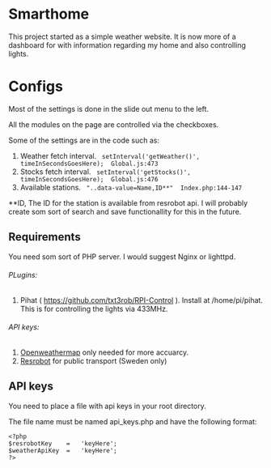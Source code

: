 # Smarthome
This project started as a simple weather website. It is now more of a dashboard for with information regarding my home and also controlling lights.

# Configs
Most of the settings is done in the slide out menu to the left.

All the modules on the page are controlled via the checkboxes.

Some of the settings are in the code such as:
1. Weather fetch interval. ``` setInterval('getWeather()', timeInSecondsGoesHere);  Global.js:473```
2. Stocks fetch interval. ``` setInterval('getStocks()', timeInSecondsGoesHere);  Global.js:476```
3. Available stations. ``` "..data-value=Name,ID**"  Index.php:144-147```

**ID, 
The ID for the station is available from resrobot api. I will probably create som sort of search and save functionallity for this in the future.

## Requirements
You need som sort of PHP server. I would suggest Nginx or lighttpd.

###### PLugins:
1. Pihat ( https://github.com/txt3rob/RPI-Control ). Install at /home/pi/pihat. This is for controlling the lights via 433MHz.
###### API keys:
1. [Openweathermap](http://openweathermap.org/api) only needed for more accuarcy.
2. [Resrobot](http://Openweathermap.org) for public transport (Sweden only)

## API keys
You need to place a file with api keys in your root directory.

The file name must be named api_keys.php and have the following format:
```
<?php
$resrobotKey    =   'keyHere';
$weatherApiKey  =   'keyHere';
?>
```
